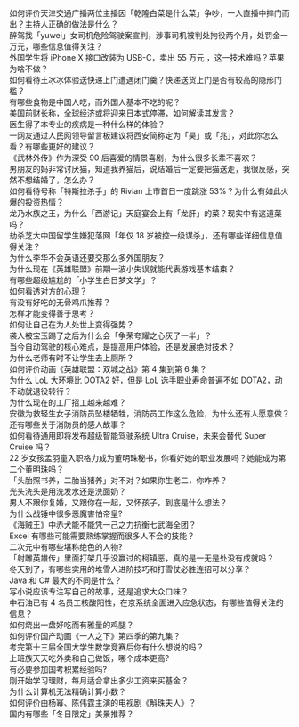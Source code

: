 如何评价天津交通广播两位主播因「乾隆白菜是什么菜」争吵，一人直播中摔门而出？主持人正确的做法是什么？  
醉驾找「yuwei」女司机危险驾驶案宣判，涉事司机被判处拘役两个月，处罚金一万元，哪些信息值得关注？  
外国学生将 iPhone X 接口改装为 USB-C，卖出 55 万元 ，这一技术难吗？苹果为啥不做？  
如何看待王冰冰体验送快递上门遭遇闭门羹？快递送货上门是否有较高的隐形门槛？  
有哪些食物是中国人吃，而外国人基本不吃的呢？  
美国前财长称，全球经济或将迎来日本式停滞，如何解读其发言？  
医生得了本专业的疾病是一种什么样的体验？  
一网友通过人民网领导留言板建议将西安简称定为「昊」或「兆」，对此你怎么看？有哪些更好的建议？  
《武林外传》作为深受 90 后喜爱的情景喜剧，为什么很多长辈不喜欢？  
男朋友的妈非常讨厌猫，知道我养猫后，说结婚后一定要把猫送走，我很反感，突然不想结婚了，怎么办？  
如何看待号称「特斯拉杀手」的 Rivian 上市首日一度跳涨 53%？为什么有如此火爆的投资热情？  
龙乃水族之王，为什么「西游记」天庭宴会上有「龙肝」的菜？现实中有这道菜吗？  
劫杀芝大中国留学生嫌犯落网「年仅 18 岁被控一级谋杀」，还有哪些详细信息值得关注？  
为什么李华不会英语还要交那么多外国朋友？  
为什么现在《英雄联盟》前期一波小失误就能代表游戏基本结束？  
有哪些超级尴尬的「小学生白日梦文学」？  
如何看透对方的心理？  
有没有好吃的无骨鸡爪推荐？  
怎样才能变得善于思考？  
如何让自己在为人处世上变得强势？  
袭人被宝玉踢了之后为什么会「争荣夸耀之心灰了一半」？  
当今自动驾驶的核心难点，是提高用户体验，还是发展绝对技术？  
为什么老师有时不让学生去上厕所？  
如何评价动画《英雄联盟：双城之战》第 4 集到第 6 集？  
为什么 LoL 大环境比 DOTA2 好，但是 LoL 选手职业寿命普遍不如 DOTA2，动不动就退役转行？  
为什么现在的工厂招工越来越难？  
安徽为救轻生女子消防员坠楼牺牲，消防员工作这么危险，为什么还有人愿意做？还有哪些关于消防员的感人故事？  
如何看待通用即将发布超级智能驾驶系统 Ultra Cruise，未来会替代 Super Cruise 吗？  
22 岁女孩孟羽童入职格力成为董明珠秘书，你看好她的职业发展吗？她能成为第二个董明珠吗？  
「头胎照书养，二胎当猪养」对不对？如果你生老二，你咋养？  
光头洗头是用洗发水还是洗面奶？  
男人不跟你复婚，又跟你在一起，又怀孩子，到底是什么想法？  
为什么战锤中很多恶魔害怕帝皇?  
《海贼王》中赤犬能不能凭一己之力抗衡七武海全团？  
Excel 有哪些可能需要熟练掌握而很多人不会的技能？  
二次元中有哪些堪称绝色的人物?  
「射雕英雄传」里面打架几乎没赢过的柯镇恶，真的是一无是处没有成就吗？  
冬天到了，有哪些实用的堆雪人进阶技巧和打雪仗必胜连招可以分享？  
Java 和 C# 最大的不同是什么？  
写小说应该专注写自己的故事，还是追求大众口味？  
中石油已有 4 名员工核酸阳性，在京系统全面进入应急状态，有哪些值得关注的信息？  
如何烧出一盘好吃而有雅量的鸡腿？  
如何评价国产动画《一人之下》第四季的第九集？  
考完第十三届全国大学生数学竞赛后你有什么想说的吗？  
上班族天天吃外卖和自己做饭，哪个成本更高?  
有必要参加国考积累经验吗?  
刚开始学习理财，每月适合拿出多少工资来买基金？  
为什么计算机无法精确计算小数？  
如何评价由杨幂、陈伟霆主演的电视剧《斛珠夫人》？  
国内有哪些「冬日限定」美景推荐？  
